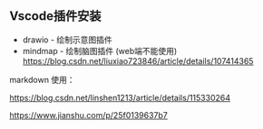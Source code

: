 
## Vscode插件安装


- drawio    - 绘制示意图插件
- mindmap   - 绘制脑图插件   (web端不能使用) https://blog.csdn.net/liuxiao723846/article/details/107414365


markdown 使用：

https://blog.csdn.net/linshen1213/article/details/115330264

https://www.jianshu.com/p/25f0139637b7
